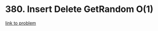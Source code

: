 # 380. Insert Delete GetRandom O(1)

[link to problem](https://leetcode.com/problems/insert-delete-getrandom-o1/description/)
